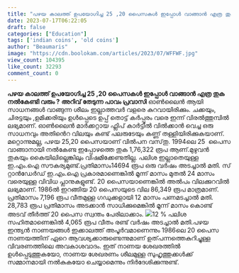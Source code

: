 ```yaml
---
title: "പഴയ കാലത്ത് ഉപയോഗിച്ച 25 ,20 പൈസകൾ ഇപ്പോൾ വാങ്ങാൻ എത്ര തുക നൽകേണ്ടി വരും ? തുക കേട്ടാൽ ഞെട്ടരുത് !"
date: 2023-07-17T06:22:05
draft: false
categories: ["Education"]
tags: ['indian coins', 'old coins']
author: "Beaumaris"
image: "https://cdn.boolokam.com/articles/2023/07/WFFWF.jpg"
view_count: 104395
like_count: 32293
comment_count: 0
---
```


**പഴയ കാലത്ത് ഉപയോഗിച്ച 25 ,20 പൈസകൾ ഇപ്പോൾ വാങ്ങാൻ എത്ര തുക നൽകേണ്ടി വരും ?** **അറിവ് തേടുന്ന പാവം പ്രവാസി** ഓൺലൈൻ ആയി സാധനങ്ങൾ വാങ്ങുന്ന ശീലം ഇല്ലാത്തവർ വളരെ കുറവായിരിക്കും. ചക്കയും, ചിരട്ടയും ,ഉമിക്കരിയും ​ഉൾ​​പ്പെടെ ഉപ്പ്​ തൊട്ട്​ കർപ്പൂരം വരെ ഇന്ന്​ വിരൽത്തുമ്പിൽ ലഭ്യമാണ്​. ഓൺലൈൻ മാർക്കറ്റായ ഫ്ലിപ്​ കാർട്ടിൽ വിൽക്കാൻ വെച്ച ഒരു സാധനവും അതിൻെറ വിലയും കണ്ട്​ പലരുടേയും കണ്ണ്​ തള്ളിയിരിക്കുകയാണ്​. [](https://cdn.boolokam.com/articles/2023/07/WFFWF.jpg)മറ്റൊന്നുമല്ല, പഴയ 25,20 പൈസയാണ്​ വിൽപന വസ്​തു. 1994ലെ 25 ​ പൈസ വാങ്ങാനായി നൽകേണ്ട ഇപ്പോഴത്തെ തുക 1,76,322 രൂപ ആണ്.മുഴുവൻ തുകയും കൈയിലില്ലെങ്കിലും വിഷമിക്കേണ്ടതില്ല. പലിശ ഇല്ലാതെയുള്ള ഇ.എം.ഐ സൗകര്യമുണ്ട്​.പ്രതിമാസം14694 രൂപ ഒരു വർഷം അടച്ചാൽ മതി. സ്​റ്റാൻഡേർഡ്​ ഇ.എം.ഐ പ്രകാരമാണെങ്കിൽ മൂന്ന്​ മാസം മുതൽ 24 മാസം വരെയുള്ള വിവിധ പ്ലാനുകളുണ്ട്​. 20 പൈസയാണെങ്കിൽ അൽപം വിലക്കുറവിൽ ലഭ്യമാണ്​. 1986ൽ ഇറങ്ങിയ 20 പൈസയുടെ വില 86,349 രൂപ മാ​ത്രമാണ്​. പ്രതിമാസം 7,196 രൂപ വീതമുള്ള ഗഡുക്കളായി 12 മാസം പണമടച്ചാൽ മതി. 28,783 രൂപ പ്രതിമാസം അടക്കാൻ സാധിക്കുമെങ്കിൽ മൂന്ന്​ മാസം കൊണ്ട്​ അടവ്​ തീർത്ത്​ 20 പൈസ സ്വന്തം പേരിലാക്കാം. [![](https://cdn.boolokam.com/articles/2023/07/DQDFFF-1.jpg)](https://cdn.boolokam.com/articles/2023/07/DQDFFF-1.jpg)12 % പലിശ സഹിതമാണെങ്കിൽ 4,065 രൂപ വീതം രണ്ട്​ വർഷം അടച്ചാൽ മതി.പഴയ ഇന്ത്യൻ നാണയങ്ങൾ ഇക്കാലത്ത്​ അപൂർവമാണെന്നും 1986ലെ 20 പൈസ നാണയത്തിന്​ ഏറെ ആവശ്യക്കാരുണ്ടെന്നുമാണ് ഉത്​പന്നത്തെകുറിച്ചുള്ള വിവരണത്തിലെ അവകാശവാദം. ഇത്​ നാണയ ശേഖരത്തിൽ ഉൾപ്പെടുത്തുകയോ, നാണയ ശേഖരണം ശീലമുള്ള സുഹൃത്തുക്കൾക്ക്​ സമ്മാനമായി നൽകുകയോ ചെയ്യാമെന്നും നിർദേശിക്കുന്നുണ്ട്​. ​
